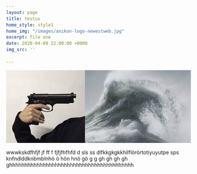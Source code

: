 ```yaml
---
layout: page
title: testus
home_style: style1
home_img: "/images/anikon-logo-newestweb.jpg"
excerpt: file one
date: 2020-04-09 22:00:00 +0000
img_src: ''

---
```

![](/images/189389501_1498067003700012_4520216619615518720_o.jpg)

wwwkskdfhfjf jf ff  f fjfjfhfhfd d sls ss dlfkkgkgkkhilflörörtotiyuyutpe sps knfndlddknbmblnhö ö hön hnö   gö g g gh gh gh gh ghhhhhhhhhhhhhhhhhhhhhhhhhhhhhhhhhhhhhhhhh 